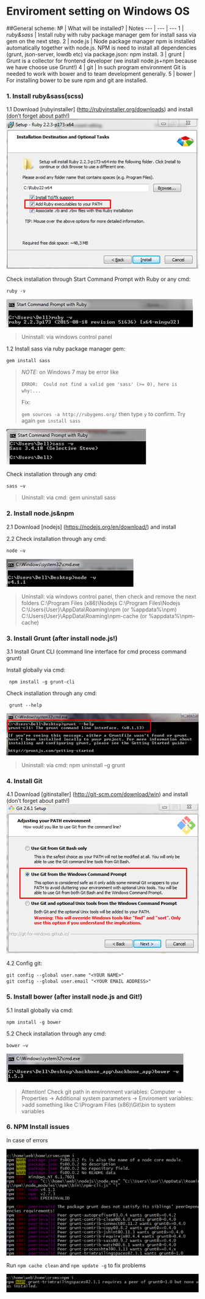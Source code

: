 # Enviroment setting on Windows OS

##General scheme:
№ | What will be installed? | Notes
--- | --- | ---
1 | *ruby&sass* | Install ruby with ruby package manager gem for install sass via gem on the next step.
2 | node.js | Node package manager npm is installed automatically together with node.js. NPM is need to install all dependencies (grunt, json-server, lowdb etc) via package.json: npm install.
3 | grunt | Grunt is a collector for frontend developer (we install node.js+npm because we have choose use Grunt!)
4 | git | In such program environment Git is needed to work with bower and to team development generally.
5 | bower | For installing bower to be sure npm and git are installed.

### 1. Install ruby&sass(scss)

1.1 Download [rubyinstaller] (http://rubyinstaller.org/downloads) and install (don’t forget about path!)
![alt text](./src/img/ruby-path.png "Don't forget about ruby path")

Check installation through Start Command Prompt with Ruby or any cmd:

	ruby -v

![alt text](./src/img/ruby-check.png "Checking ruby installing")

> Uninstall: via windows control panel

1.2 Install sass via ruby package manager gem:

	gem install sass


>*NOTE:* on Windows 7 may be error like
>
>`ERROR:  Could not find a valid gem 'sass' (>= 0), here is why:...`
>
>Fix:
>
>`gem sources -a http://rubygems.org/` then type `y` to confirm. Try again `gem install sass`

![alt text](./src/img/sass-check.png "Checking sass installing")

Check installation through any cmd:

	sass –v

> Uninstall: via cmd: gem uninstall sass

### 2. Install node.js&npm

2.1 Download [nodejs] (https://nodejs.org/en/download/) and install

2.2 Check installation through any cmd:

	node –v

 ![alt text](./src/img/node-check.png "Checking node.js installing")

> Uninstall: via windows control panel, then check and remove the next folders
>            C:\Program Files (x86)\Nodejs
>            C:\Program Files\Nodejs
>            C:\Users\{User}\AppData\Roaming\npm (or %appdata%\npm)
>            C:\Users\{User}\AppData\Roaming\npm-cache (or %appdata%\npm-cache)


### 3. Install Grunt (after install node.js!)

3.1 Install Grunt CLI (command line interface for cmd process command grunt)

   Install globally via cmd:

     npm install -g grunt-cli

   Check installation through any cmd:

     grunt --help

![alt text](./src/img/grunt-check.png "Checking grunt installing")

> Uninstall: via cmd: npm uninstall –g grunt

### 4. Install Git

4.1 Download [gitinstaller] (http://git-scm.com/download/win) and install (don’t forget about path!)
![alt text](./src/img/git-install.png "Don't forget about git path")


4.2 Config git:

	git config --global user.name "<YOUR NAME>"
	git config --global user.email "<YOUR EMAIL ADDRESS>"


### 5. Install bower (after install node.js and Git!)

5.1 Install globally via cmd:

	npm install -g bower

5.2 Check installation through any cmd:

	bower –v

![alt text](./src/img/bower-check.png "Checking bower installing")

> Attention!
> Check git path in environment variables: Computer -> Properties -> Additional system parameters -> Enviroment variables: >add something like C:\Program Files (x86)\Git\bin to system variables

### 6. NPM Install issues

In case of errors

![alt text](./src/img/npm_i_1.png "")


Run `npm cache clean` and `npm update -g` to fix problems

![alt text](./src/img/npm_i_2.png "")
